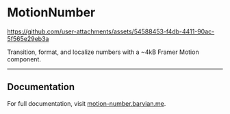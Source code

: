 # MotionNumber

https://github.com/user-attachments/assets/54588453-f4db-4411-90ac-5f565e29eb3a

Transition, format, and localize numbers with a ~4kB Framer Motion component.

---

## Documentation

For full documentation, visit [motion-number.barvian.me](https://motion-number.barvian.me).
